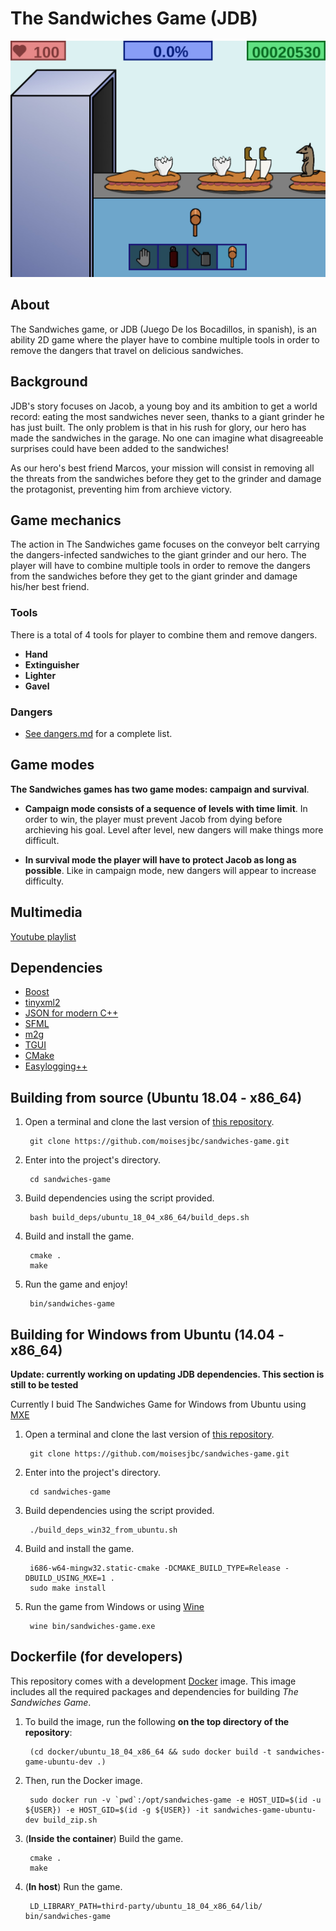 # The Sandwiches Game (JDB)

![JDB game](img/jdb.jpg "JDB game")

## About

The Sandwiches game, or JDB (Juego De los Bocadillos, in spanish), is an ability 2D game where the player have to combine multiple tools in order to remove the dangers that travel on delicious sandwiches.

## Background

JDB's story focuses on Jacob, a young boy and its ambition to get a world record: eating the most sandwiches never seen, thanks to a giant grinder he has just built. The only problem is that in his rush for glory, our hero has made the sandwiches in the garage. No one can imagine what disagreeable surprises could have been added to the sandwiches!

As our hero's best friend Marcos, your mission will consist in removing all the threats from the sandwiches before they get to the grinder and damage the protagonist, preventing him from archieve victory.

## Game mechanics

The action in The Sandwiches game focuses on the conveyor belt carrying the dangers-infected sandwiches to the giant grinder and our hero. The player will have to combine multiple tools in order to remove the dangers from the sandwiches before they get to the giant grinder and damage his/her best friend.

### Tools

There is a total of 4 tools for player to combine them and remove dangers.

- **Hand**
- **Extinguisher**
- **Lighter**
- **Gavel**

### Dangers

* [See dangers.md](./share/sandwiches-game/docs/dangers.md) for a complete list.

## Game modes

**The Sandwiches games has two game modes: campaign and survival**.

- **Campaign mode consists of a sequence of levels with time limit**. In order to win, the player must prevent Jacob from dying before archieving his goal. Level after level, new dangers will make things more difficult.

- **In survival mode the player will have to protect Jacob as long as possible**. Like in campaign mode, new dangers will appear to increase difficulty. 

## Multimedia

[Youtube playlist](http://www.youtube.com/playlist?list=PLfi4ueBWh9m7XmYMS8lGjgIC0mvYB2_H9)


## Dependencies

* [Boost](www.boost.org)
* [tinyxml2](http://www.grinninglizard.com/tinyxml2)
* [JSON for modern C++](https://github.com/nlohmann/json)
* [SFML](http://www.sfml-dev.org)
* [m2g](https://github.com/moisesjbc/m2g)
* [TGUI](https://tgui.eu)
* [CMake](https://cmake.org)
* [Easylogging++](https://github.com/easylogging/easyloggingpp)


## Building from source (Ubuntu 18.04 - x86_64)

1. Open a terminal and clone the last version of [this repository](https://github.com/moisesjbc/JDB).

        git clone https://github.com/moisesjbc/sandwiches-game.git

2. Enter into the project's directory.

        cd sandwiches-game

3. Build dependencies using the script provided.

        bash build_deps/ubuntu_18_04_x86_64/build_deps.sh

4. Build and install the game.

        cmake .
        make

5. Run the game and enjoy!

        bin/sandwiches-game


## Building for Windows from Ubuntu (14.04 - x86_64)

**Update: currently working on updating JDB dependencies. This section is still to be tested**

Currently I buid The Sandwiches Game for Windows from Ubuntu using [MXE](http://mxe.cc/)

1. Open a terminal and clone the last version of [this repository](https://github.com/moisesjbc/JDB).

        git clone https://github.com/moisesjbc/sandwiches-game.git

2. Enter into the project's directory.

        cd sandwiches-game

3. Build dependencies using the script provided.

        ./build_deps_win32_from_ubuntu.sh

4. Build and install the game.

        i686-w64-mingw32.static-cmake -DCMAKE_BUILD_TYPE=Release -DBUILD_USING_MXE=1 .
        sudo make install

5. Run the game from Windows or using [Wine](https://www.winehq.org/)

        wine bin/sandwiches-game.exe


## Dockerfile (for developers)

This repository comes with a development [Docker](https://www.docker.com/) image. This image includes all the required packages and dependencies for building *The Sandwiches Game*. 

1. To build the image, run the following **on the top directory of the repository**:

        (cd docker/ubuntu_18_04_x86_64 && sudo docker build -t sandwiches-game-ubuntu-dev .)

2. Then, run the Docker image.

        sudo docker run -v `pwd`:/opt/sandwiches-game -e HOST_UID=$(id -u ${USER}) -e HOST_GID=$(id -g ${USER}) -it sandwiches-game-ubuntu-dev build_zip.sh

3. (**Inside the container**) Build the game.

        cmake .
        make

4. (**In host**) Run the game.

        LD_LIBRARY_PATH=third-party/ubuntu_18_04_x86_64/lib/ bin/sandwiches-game

